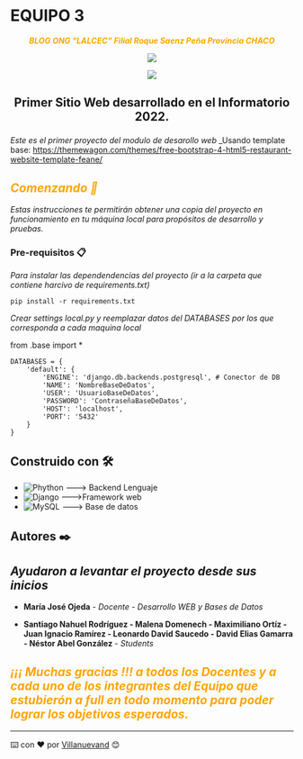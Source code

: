 # EQUIPO 3

</p><center>
 <head align= "center">

 <em><center>
    
 <FONT COLOR="orange">
    <b>BLOG ONG "LALCEC" Filial Roque Saenz Peña Provincia CHACO</b>
 </FONT>
    

 </em></center>
 
 <p 
 </p>
   
 </p>
     <p align="center"><img src="https://static.eau-thermale-avene.com/sites/files-ar/styles/250x170/public/images/logo/partners/lalcec_250x170.jpg?itok=cBTZwVCM" /></p></center>
 </p> 
 
    
 </p><center>

  <img src="https://img.shields.io/badge/VERSION-V%201.0-orange"></p></center>

## <p align="center">Primer Sitio Web desarrollado en el Informatorio 2022.
 
_Este es el primer proyecto del modulo de desarollo web_
_Usando template base: https://themewagon.com/themes/free-bootstrap-4-html5-restaurant-website-template-feane/

<p align="left"></p>
  <FONT COLOR="orange"
- <em><i><b><H2>Comenzando 🚀</H2></em></b></i>
</FONT>

_Estas instrucciones te permitirán obtener una copia del proyecto en funcionamiento en tu máquina local para propósitos de desarrollo y pruebas._


### Pre-requisitos 📋

_Para instalar las dependendencias del proyecto (ir a la carpeta que contiene harcivo de requirements.txt)_

```
pip install -r requirements.txt
```

_Crear settings local.py y reemplazar datos del DATABASES por los que corresponda a cada maquina local_

from .base import *
```
DATABASES = {
    'default': {
        'ENGINE': 'django.db.backends.postgresql', # Conector de DB
        'NAME': 'NombreBaseDeDatos',
        'USER': 'UsuarioBaseDeDatos',
        'PASSWORD': 'ContraseñaBaseDeDatos',
        'HOST': 'localhost',
        'PORT': '5432'
    }
}
```

## Construido con 🛠️
* ![Phython](https://img.shields.io/badge/python-3670A0?style=for-the-badge&logo=python&logoColor=ffdd54) ---> Backend Lenguaje
* ![Django](https://img.shields.io/badge/django-%23092E20.svg?style=for-the-badge&logo=django&logoColor=white) --->Framework web
* ![MySQL](https://img.shields.io/badge/postgres-%23316192.svg?style=for-the-badge&logo=postgresql&logoColor=white) ---> Base de datos



## Autores ✒️

## _Ayudaron a levantar el proyecto desde sus inicios_

* **María José Ojeda** - *Docente - Desarrollo WEB y Bases de Datos*

* **Santiago Nahuel Rodríguez - Malena Domenech - Maximiliano Ortíz - Juan Ignacio Ramírez - Leonardo David Saucedo - David Elias Gamarra  - Néstor Abel González** - *Students*

<p align="left"></p>
  <FONT COLOR="orange"
- <em><i><b><H2>¡¡¡ Muchas gracias !!! a todos los Docentes y a cada uno de los integrantes del Equipo que estubierón a full en todo momento para poder lograr los objetivos esperados. </H2></em></b></i>
</FONT>

---
⌨️ con ❤️ por [Villanuevand](https://github.com/Villanuevand) 😊
